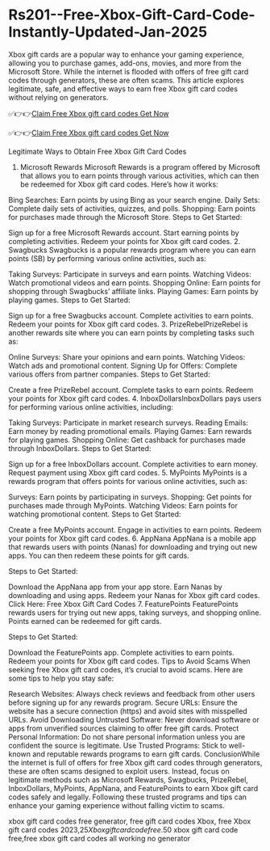 # Rs201--Free-Xbox-Gift-Card-Code-Instantly-Updated-Jan-2025
Xbox gift cards are a popular way to enhance your gaming experience, allowing you to purchase games, add-ons, movies, and more from the Microsoft Store. While the internet is flooded with offers of free gift card codes through generators, these are often scams. This article explores legitimate, safe, and effective ways to earn free Xbox gift card codes without relying on generators.

✅👉👉[Claim Free Xbox gift card codes Get Now​​](https://offersfrog.com/xbox-gift-card/)

✅👉👉[Claim Free Xbox gift card codes Get Now​​](https://offersfrog.com/xbox-gift-card/)

Legitimate Ways to Obtain Free Xbox Gift Card Codes​
1. Microsoft Rewards​
Microsoft Rewards is a program offered by Microsoft that allows you to earn points through various activities, which can then be redeemed for Xbox gift card codes. Here’s how it works:

Bing Searches: Earn points by using Bing as your search engine.
Daily Sets: Complete daily sets of activities, quizzes, and polls.
Shopping: Earn points for purchases made through the Microsoft Store.
Steps to Get Started:

Sign up for a free Microsoft Rewards account.
Start earning points by completing activities.
Redeem your points for Xbox gift card codes.
2. Swagbucks​
Swagbucks is a popular rewards program where you can earn points (SB) by performing various online activities, such as:

Taking Surveys: Participate in surveys and earn points.
Watching Videos: Watch promotional videos and earn points.
Shopping Online: Earn points for shopping through Swagbucks’ affiliate links.
Playing Games: Earn points by playing games.
Steps to Get Started:

Sign up for a free Swagbucks account.
Complete activities to earn points.
Redeem your points for Xbox gift card codes.
3. PrizeRebel​
PrizeRebel is another rewards site where you can earn points by completing tasks such as:

Online Surveys: Share your opinions and earn points.
Watching Videos: Watch ads and promotional content.
Signing Up for Offers: Complete various offers from partner companies.
Steps to Get Started:

Create a free PrizeRebel account.
Complete tasks to earn points.
Redeem your points for Xbox gift card codes.
4. InboxDollars​
InboxDollars pays users for performing various online activities, including:

Taking Surveys: Participate in market research surveys.
Reading Emails: Earn money by reading promotional emails.
Playing Games: Earn rewards for playing games.
Shopping Online: Get cashback for purchases made through InboxDollars.
Steps to Get Started:

Sign up for a free InboxDollars account.
Complete activities to earn money.
Request payment using Xbox gift card codes.
5. MyPoints​
MyPoints is a rewards program that offers points for various online activities, such as:

Surveys: Earn points by participating in surveys.
Shopping: Get points for purchases made through MyPoints.
Watching Videos: Earn points for watching promotional content.
Steps to Get Started:

Create a free MyPoints account.
Engage in activities to earn points.
Redeem your points for Xbox gift card codes.
6. AppNana​
AppNana is a mobile app that rewards users with points (Nanas) for downloading and trying out new apps. You can then redeem these points for gift cards.

Steps to Get Started:

Download the AppNana app from your app store.
Earn Nanas by downloading and using apps.
Redeem your Nanas for Xbox gift card codes.
Click Here: Free Xbox Gift Card Codes​
7. FeaturePoints​
FeaturePoints rewards users for trying out new apps, taking surveys, and shopping online. Points earned can be redeemed for gift cards.

Steps to Get Started:

Download the FeaturePoints app.
Complete activities to earn points.
Redeem your points for Xbox gift card codes.
Tips to Avoid Scams​
When seeking free Xbox gift card codes, it’s crucial to avoid scams. Here are some tips to help you stay safe:

Research Websites: Always check reviews and feedback from other users before signing up for any rewards program.
Secure URLs: Ensure the website has a secure connection (https) and avoid sites with misspelled URLs.
Avoid Downloading Untrusted Software: Never download software or apps from unverified sources claiming to offer free gift cards.
Protect Personal Information: Do not share personal information unless you are confident the source is legitimate.
Use Trusted Programs: Stick to well-known and reputable rewards programs to earn gift cards.
Conclusion​
While the internet is full of offers for free Xbox gift card codes through generators, these are often scams designed to exploit users. Instead, focus on legitimate methods such as Microsoft Rewards, Swagbucks, PrizeRebel, InboxDollars, MyPoints, AppNana, and FeaturePoints to earn Xbox gift card codes safely and legally. Following these trusted programs and tips can enhance your gaming experience without falling victim to scams.

xbox gift card codes free generator, free gift card codes Xbox, free Xbox gift card codes 2023,$25 Xbox gift card code free.$50 xbox gift card code free,free xbox gift card codes all working no generator
